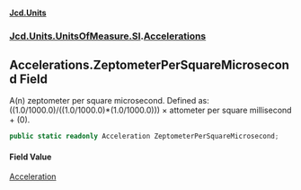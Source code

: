 #### [Jcd.Units](index.md 'index')
### [Jcd.Units.UnitsOfMeasure.SI](Jcd.Units.UnitsOfMeasure.SI.md 'Jcd.Units.UnitsOfMeasure.SI').[Accelerations](Accelerations.md 'Jcd.Units.UnitsOfMeasure.SI.Accelerations')

## Accelerations.ZeptometerPerSquareMicrosecond Field

A(n) zeptometer per square microsecond. Defined as: ((1.0/1000.0)/((1.0/1000.0)*(1.0/1000.0))) × attometer per square millisecond + (0).

```csharp
public static readonly Acceleration ZeptometerPerSquareMicrosecond;
```

#### Field Value
[Acceleration](Acceleration.md 'Jcd.Units.UnitTypes.Acceleration')